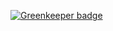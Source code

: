 
[![Greenkeeper badge](https://badges.greenkeeper.io/jakwuh/tmp-catalog.svg)](https://greenkeeper.io/)
